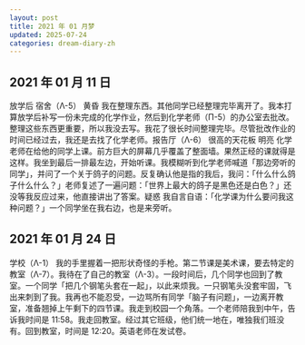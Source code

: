 ```yaml
---
layout: post
title: 2021 年 01 月梦
updated: 2025-07-24
categories: dream-diary-zh
---
```

## 2021 年 01 月 11 日

&#8203;<dr-t>放学后</dr-t> <dr-tt>宿舍（Λ-5）</dr-tt> <dr-t>黄昏</dr-t> 我在整理东西。其他同学已经整理完毕离开了。我本打算放学后补写一份未完成的化学作业，然后到化学老师（Π-5）的办公室去批改。<dr-inner>整理这些东西更重要，</dr-inner>所以我没去写。我花了很长时间整理完毕。<dr-inner>尽管</dr-inner>批改作业的时间已经过去，我<dr-inner>还是</dr-inner>去找了化学老师。<dr-t><dr-recog>报告厅（Λ-6）</dr-recog></dr-t> <dr-tt>很高的天花板</dr-tt> <dr-t>明亮</dr-t> 化学老师在给他的同学上课。前方巨大的屏幕几乎覆盖了整面墙。<dr-inner>果然正经的课就得是这样。</dr-inner>我坐到最后一排最左边，开始听课。我模糊听到化学老师喊道「那边旁听的同学」，并问了一个关于鸽子的问题。反复确认他是指的我后，我问：「什么什么鸽子什么什么？」老师复述了一遍问题：「世界上最大的鸽子是黑色还是白色？」还没等我反应过来，他直接讲出了答案。<dr-t>疑惑</dr-t> 我自言自语：「化学课为什么要问我这种问题？」一个同学坐在我右边，<dr-inner>也</dr-inner>是来旁听。

## 2021 年 01 月 24 日

&#8203;<dr-t>学校（Λ-1）</dr-t> 我的手里握着一把形状奇怪的手枪。第二节课是美术课，要去特定的教室（Λ-7）。我待在了自己的教室（Λ-3）。一段时间后，几个同学<dr-inner>也</dr-inner>回到了教室。一个同学「把几个钢笔头套在一起」，以此来烦我。一只钢笔头没套牢固，飞出来刺到了我。我再也不能忍受，一边骂所有同学「脑子有问题」，一边离开教室，准备翘掉上午剩下的四节课。我走到校园一个角落。一个老师陪我到中午，告诉我时间是 11:58。我走回教室。经过其它班级，他们统一地在<dr-fog />，唯独我们班没有。回到教室，时间是 12:20。英语老师在发试卷。

